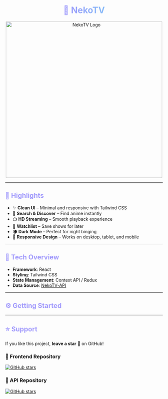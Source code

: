 <!-- Title with gradient/mixed color -->
<h1 align="center">
  <span style="background: linear-gradient(90deg, #a29bfc, #89bcf8); -webkit-background-clip: text; color: transparent;">
    🐾 NekoTV
  </span>
</h1>

<p align="center">
  <img src="./logo.png" alt="NekoTV Logo" width="500"/>
</p>

---

<h2 style="color:#a29bfc;">🚩 Highlights</h2>

- ✨ **Clean UI** – Minimal and responsive with Tailwind CSS  
- 🔎 **Search & Discover** – Find anime instantly  
- 📺 **HD Streaming** – Smooth playback experience  
- 📌 **Watchlist** – Save shows for later  
- 🌘 **Dark Mode** – Perfect for night binging  
- 📱 **Responsive Design** – Works on desktop, tablet, and mobile  

---

<h2 style="color:#a29bfc;">🧩 Tech Overview</h2>

- **Framework**: React  
- **Styling**: Tailwind CSS  
- **State Management**: Context API / Redux  
- **Data Source**: [NekoTV-API](https://github.com/jsmat0m/NekoTV-API)  

---

<h2 style="color:#a29bfc;">⚙️ Getting Started</h2>

<!-- Installation instructions here -->

---

<h2 style="color:#a29bfc;">⭐ Support</h2>

If you like this project, **leave a star** 🌟 on GitHub!

### 🌸 Frontend Repository
[![GitHub stars](https://img.shields.io/github/stars/jsmat0m/NekoTV?style=social&labelColor=%23a29bfc&logo=github)](https://github.com/jsmat0m/NekoTV)

### 🌊 API Repository
[![GitHub stars](https://img.shields.io/github/stars/jsmat0m/NekoTV-API?style=social&labelColor=%2389bcf8&logo=github)](https://github.com/jsmat0m/NekoTV-API)
